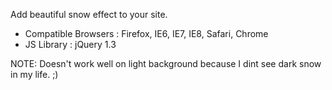 Add beautiful snow effect to your site.

* Compatible Browsers : Firefox, IE6, IE7, IE8, Safari, Chrome
* JS Library : jQuery 1.3

NOTE: Doesn't work well on light background because I dint see dark snow in my life. ;)

